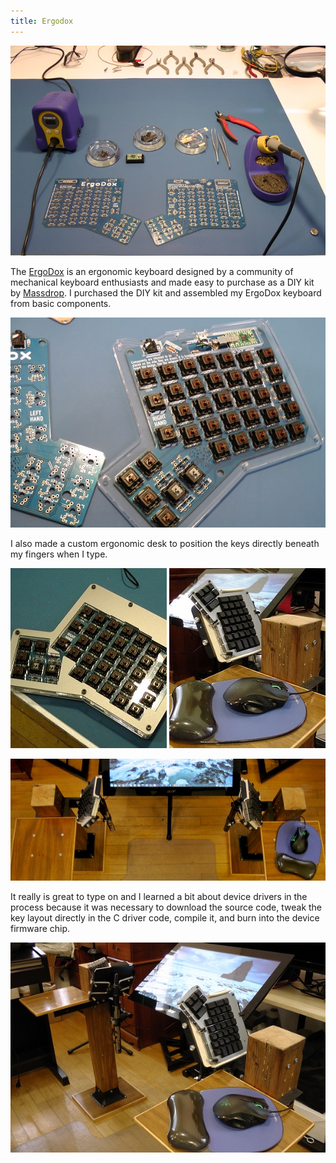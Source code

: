 ```yaml
---
title: Ergodox
---
```


![The unassembled kit.](assets/img/work/proj-4/kit.jpg)

The [ErgoDox](http://ergodox.org/) is an ergonomic keyboard designed by a community of mechanical keyboard
enthusiasts and made easy to purchase as a DIY kit by [Massdrop](massdrop.com).  I purchased the DIY
kit and assembled my ErgoDox keyboard from basic components.

![Partially assembled](assets/img/work/proj-4/half.jpg)

I also made a custom ergonomic desk to position the keys
directly beneath my fingers when I type.

![Ready for testing](assets/img/work/proj-4/testinghalf.jpg)
<img alt="In the desk" src="assets/img/work/proj-4/desknarrow-half.jpg" style="float: right;">

![My ergonomic desk top view](assets/img/work/proj-4/desktop.jpg)

It really is great to type on and I learned a bit about device drivers
in the process because it was necessary to download the source code, 
tweak the key layout directly in the C driver code, compile it, and burn
into the device firmware chip. 

![My ergonomic desk](assets/img/work/proj-4/deskwide.jpg)
